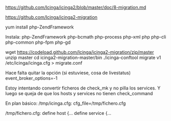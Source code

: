 https://github.com/Icinga/icinga2/blob/master/doc/8-migration.md

https://github.com/Icinga/icinga2-migration

yum install php-ZendFramework

Instala:
php-ZendFramework
php-bcmath
php-process
php-xml
php
php-cli
php-common
php-fpm
php-gd


wget https://codeload.github.com/Icinga/icinga2-migration/zip/master
unzip master
cd icinga2-migration-master/bin
./icinga-conftool migrate v1 /etc/icinga/icinga.cfg > migrate.conf

Hace falta quitar la opción (si estuviese, cosa de livestatus)
event_broker_options=-1

Estoy intentando convertir ficheros de check_mk y no pilla los services.
Y luego se queja de que los hosts y services no tienen check_command


En plan básico:
/tmp/icinga.cfg:
cfg_file=/tmp/fichero.cfg

/tmp/fichero.cfg:
define host {...
define service {...
